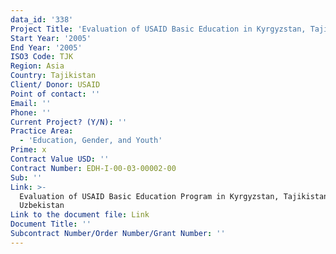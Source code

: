 ```yaml
---
data_id: '338'
Project Title: 'Evaluation of USAID Basic Education in Kyrgyzstan, Tajikistan, and Uzbekistan'
Start Year: '2005'
End Year: '2005'
ISO3 Code: TJK
Region: Asia
Country: Tajikistan
Client/ Donor: USAID
Point of contact: ''
Email: ''
Phone: ''
Current Project? (Y/N): ''
Practice Area:
  - 'Education, Gender, and Youth'
Prime: x
Contract Value USD: ''
Contract Number: EDH-I-00-03-00002-00
Sub: ''
Link: >-
  Evaluation of USAID Basic Education Program in Kyrgyzstan, Tajikistan, and
  Uzbekistan
Link to the document file: Link
Document Title: ''
Subcontract Number/Order Number/Grant Number: ''
---
```


